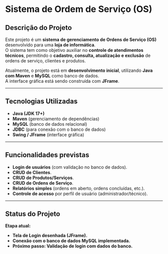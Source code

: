 # Sistema de Ordem de Serviço (OS)

## Descrição do Projeto

Este projeto é um **sistema de gerenciamento de Ordens de Serviço (OS)** desenvolvido para uma **loja de informática**.  
O sistema tem como objetivo auxiliar no **controle de atendimentos técnicos**, permitindo o **cadastro, consulta, atualização e exclusão** de ordens de serviço, clientes e produtos.  

Atualmente, o projeto está em **desenvolvimento inicial**, utilizando **Java com Maven** e **MySQL** como banco de dados.  
A interface gráfica está sendo construída com **JFrame**.  

---

## Tecnologias Utilizadas

- **Java (JDK 17+)**  
- **Maven** (gerenciamento de dependências)  
- **MySQL** (banco de dados relacional)  
- **JDBC** (para conexão com o banco de dados)  
- **Swing / JFrame** (interface gráfica)  

---

## Funcionalidades previstas

- **Login de usuários** (com validação no banco de dados).  
- **CRUD de Clientes**.  
- **CRUD de Produtos/Serviços**.  
- **CRUD de Ordens de Serviço**.  
- **Relatórios simples** (ordens em aberto, ordens concluídas, etc.).  
- **Controle de acesso** por perfil de usuário (administrador/técnico).  

---

## Status do Projeto

**Etapa atual:**  
- **Tela de Login desenhada (JFrame).**  
- **Conexão com o banco de dados MySQL implementada.**  
- **Próximo passo: Validação de login com dados do banco.**  
